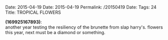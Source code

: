 Date: 2015-04-19
Date: 2015-04-19
Permalink: /20150419
Date: 
Tags: 24
Title: TROPICAL FLOWERS
  
**(169925167893)**:  
another year testing the resiliency of the brunette from slap harry's. flowers this year, next must be a diamond or something.